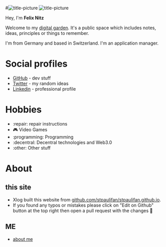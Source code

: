 #![title-picture](/public/title_picutre.jpg)
![title-picture](https://media.licdn.com/dms/image/v2/D4D16AQHQlN84A-VrDg/profile-displaybackgroundimage-shrink_200_800/profile-displaybackgroundimage-shrink_200_800/0/1733409201313?e=2147483647&v=beta&t=utj6OCLt7hKtYpoGl4zeNzis1k5OgFD0_ZdV08dmoFI)


Hey, I'm **Felix Nitz** 

Welcome to my [digital garden](https://github.com/MaggieAppleton/digital-gardeners). 
It's a public space which includes notes, ideas, principles or things to remember.


I'm from Germany and based in Switzerland. I'm an application manager.

# Social profiles

* [GitHub](https://www.github.com/stpaulifan) - dev stuff
* [Twitter](https://www.twitter.com/stpaulifan1) - my random ideas 
* [Linkedin](https://www.linkedin.com/in/felix-nitz) - professional profile 

# Hobbies

* :repair: repair instructions 
* :video_game:  Video Games
* :programming: Programming
* :decentral: Decentral technologies and Web3.0
* :other: Other stuff 


# About

## this site

* Xlog built this website from [github.com/stpaulifan/stpaulifan.github.io](https://github.com/stpaulifan/stpaulifan.github.io).
* If you found any typos or mistakes please click on "Edit on Github" button at the top right then open a pull request with the changes :pray: 

## ME
* [about me](about.md)
